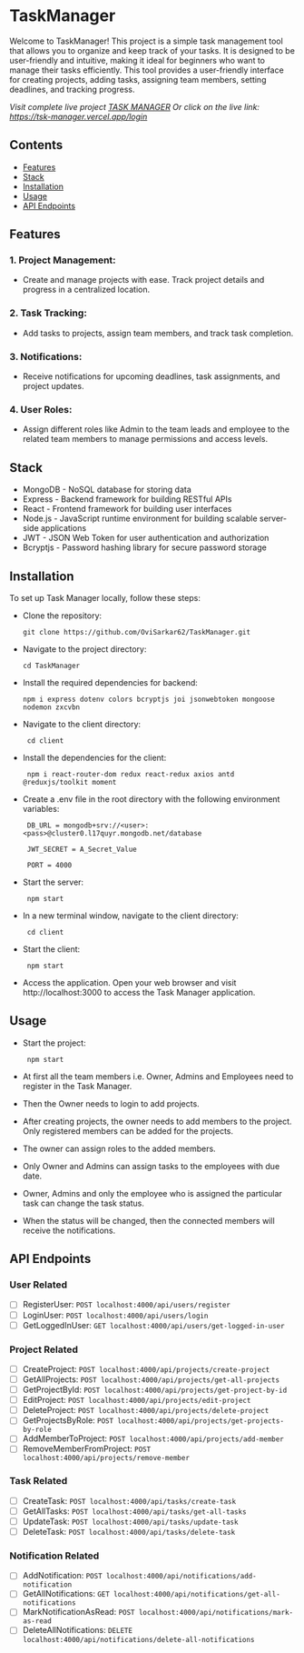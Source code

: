 # TaskManager

Welcome to TaskManager! This project is a simple task management tool that allows you to organize and keep track of your tasks. It is designed to be user-friendly and intuitive, making it ideal for beginners who want to manage their tasks efficiently. This tool provides a user-friendly interface for creating projects, adding tasks, assigning team members, setting deadlines, and tracking progress.

<em> Visit complete live project [TASK MANAGER](https://task-manager-4xtp.onrender.com/login) </em>
<em> Or click on the live link: https://tsk-manager.vercel.app/login </em>

## Contents

- [Features](#features)
- [Stack](#stack)
- [Installation](#installation) 
- [Usage](#usage) 
- [API Endpoints](#api-endpoints) 

## Features
### 1. Project Management:

- Create and manage projects with ease. Track project details and progress in a centralized location.

### 2. Task Tracking: 

- Add tasks to projects, assign team members, and track task completion.

### 3. Notifications: 

- Receive notifications for upcoming deadlines, task assignments, and project updates.

### 4. User Roles: 

- Assign different roles like Admin to the team leads and employee to the related team members to manage permissions and access levels.

## Stack

- MongoDB - NoSQL database for storing data
- Express - Backend framework for building RESTful APIs
- React - Frontend framework for building user interfaces
- Node.js - JavaScript runtime environment for building scalable server-side applications
- JWT - JSON Web Token for user authentication and authorization
- Bcryptjs - Password hashing library for secure password storage

## Installation

To set up Task Manager locally, follow these steps:

- Clone the repository:

      git clone https://github.com/OviSarkar62/TaskManager.git
      
- Navigate to the project directory:

      cd TaskManager

- Install the required dependencies for backend:

      npm i express dotenv colors bcryptjs joi jsonwebtoken mongoose nodemon zxcvbn
     
- Navigate to the client directory: 

       cd client
    
- Install the dependencies for the client: 

       npm i react-router-dom redux react-redux axios antd @reduxjs/toolkit moment
    
- Create a .env file in the root directory with the following environment variables:

       DB_URL = mongodb+srv://<user>:<pass>@cluster0.l17quyr.mongodb.net/database

       JWT_SECRET = A_Secret_Value
       
       PORT = 4000

- Start the server: 

       npm start
    
- In a new terminal window, navigate to the client directory:

       cd client
    
- Start the client: 

       npm start
    
- Access the application. Open your web browser and visit http://localhost:3000 to access the Task Manager application.

## Usage

- Start the project:

       npm start
 
- At first all the team members i.e. Owner, Admins and Employees need to register in the Task Manager.
- Then the Owner needs to login to add projects.
- After creating projects, the owner needs to add members to the project. Only registered members can be added for the projects.
- The owner can assign roles to the added members.
- Only Owner and Admins can assign tasks to the employees with due date.
- Owner, Admins and only the employee who is assigned the particular task can change the task status.
- When the status will be changed, then the connected members will receive the notifications.

## API Endpoints

### User Related

- [ ] RegisterUser: `POST localhost:4000/api/users/register`
- [ ] LoginUser: `POST localhost:4000/api/users/login`
- [ ] GetLoggedInUser: `GET localhost:4000/api/users/get-logged-in-user`

### Project Related

- [ ] CreateProject: `POST localhost:4000/api/projects/create-project`
- [ ] GetAllProjects: `POST localhost:4000/api/projects/get-all-projects`
- [ ] GetProjectById: `POST localhost:4000/api/projects/get-project-by-id`
- [ ] EditProject: `POST localhost:4000/api/projects/edit-project`
- [ ] DeleteProject: `POST localhost:4000/api/projects/delete-project`
- [ ] GetProjectsByRole: `POST localhost:4000/api/projects/get-projects-by-role`
- [ ] AddMemberToProject: `POST localhost:4000/api/projects/add-member`
- [ ] RemoveMemberFromProject: `POST localhost:4000/api/projects/remove-member`

### Task Related

- [ ] CreateTask: `POST localhost:4000/api/tasks/create-task`
- [ ] GetAllTasks: `POST localhost:4000/api/tasks/get-all-tasks`
- [ ] UpdateTask: `POST localhost:4000/api/tasks/update-task`
- [ ] DeleteTask: `POST localhost:4000/api/tasks/delete-task`

### Notification Related

- [ ] AddNotification: `POST localhost:4000/api/notifications/add-notification`
- [ ] GetAllNotifications: `GET localhost:4000/api/notifications/get-all-notifications`
- [ ] MarkNotificationAsRead: `POST localhost:4000/api/notifications/mark-as-read`
- [ ] DeleteAllNotifications: `DELETE localhost:4000/api/notifications/delete-all-notifications`

